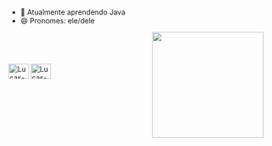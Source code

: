 ### 

- 🌱 Atualmente aprendendo Java
- 😄 Pronomes: ele/dele


</div>
<img width="220" height="210" align="right" src="https://im4.ezgif.com/tmp/ezgif-4-1267232f42.gif">

<div style = "inline-block"><br>
  
##
  
<div style="display: inline_block"><br>
  <img align="center" alt="Lucas-C" height="30" width="40" src="https://cdn.jsdelivr.net/gh/devicons/devicon/icons/c/c-original.svg">
  <img align="center" alt="Lucas-Java" height="30" width="40" src="https://cdn.jsdelivr.net/gh/devicons/devicon/icons/java/java-original.svg">
</div>

##


